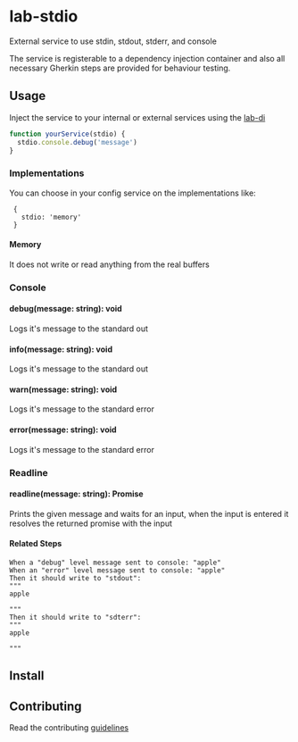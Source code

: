 # lab-stdio
External service to use stdin, stdout, stderr, and console

The service is registerable to a dependency injection container
and also all necessary Gherkin steps are provided for behaviour testing.

## Usage
Inject the service to your internal or external services using the [lab-di](ttps://github.com/lab-coop/lab-di)
```javascript
function yourService(stdio) {
  stdio.console.debug('message')
}
```
### Implementations
You can choose in your config service on the implementations like:
```javscript
 {
   stdio: 'memory'
 }
```
#### Memory
It does not write or read anything from the real buffers

### Console
#### debug(message: string): void
Logs it's message to the standard out

#### info(message: string): void
Logs it's message to the standard out

#### warn(message: string): void
Logs it's message to the standard error

#### error(message: string): void
Logs it's message to the standard error

### Readline
#### readline(message: string): Promise<string>
Prints the given message and waits for an input,
when the input is entered it resolves the returned promise with the input

#### Related Steps
```gherkin
When a "debug" level message sent to console: "apple"
When an "error" level message sent to console: "apple"
Then it should write to "stdout":
"""
apple

"""
Then it should write to "sdterr":
"""
apple

"""
```


## Install


## Contributing
Read the contributing [guidelines](https://github.com/lab-coop/dev_guidelines)
